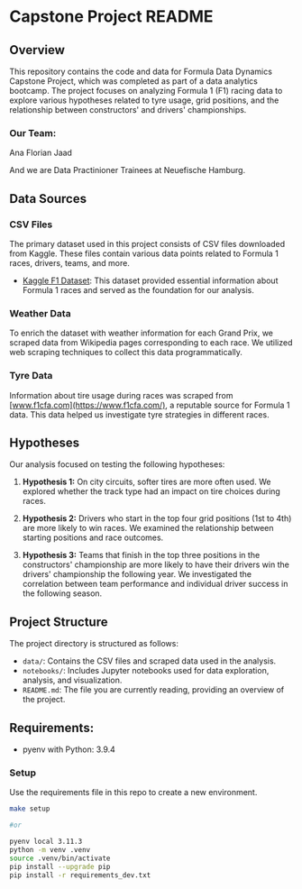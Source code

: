 # Capstone Project README

## Overview

This repository contains the code and data for Formula Data Dynamics Capstone Project, which was completed as part of a data analytics bootcamp. The project focuses on analyzing Formula 1 (F1) racing data to explore various hypotheses related to tyre usage, grid positions, and the relationship between constructors' and drivers' championships.

### Our Team:

Ana
Florian
Jaad

And we are Data Practinioner Trainees at Neuefische Hamburg.

## Data Sources

### CSV Files

The primary dataset used in this project consists of CSV files downloaded from Kaggle. These files contain various data points related to Formula 1 races, drivers, teams, and more.

- [Kaggle F1 Dataset](https://www.kaggle.com/datasets/cjgdev/formula-1-race-data-19502017): This dataset provided essential information about Formula 1 races and served as the foundation for our analysis.

### Weather Data

To enrich the dataset with weather information for each Grand Prix, we scraped data from Wikipedia pages corresponding to each race. We utilized web scraping techniques to collect this data programmatically.

### Tyre Data

Information about tire usage during races was scraped from [www.f1cfa.com](https://www.f1cfa.com/), a reputable source for Formula 1 data. This data helped us investigate tyre strategies in different races.

## Hypotheses

Our analysis focused on testing the following hypotheses:

1. **Hypothesis 1:** On city circuits, softer tires are more often used. We explored whether the track type had an impact on tire choices during races.

2. **Hypothesis 2:** Drivers who start in the top four grid positions (1st to 4th) are more likely to win races. We examined the relationship between starting positions and race outcomes.

3. **Hypothesis 3:** Teams that finish in the top three positions in the constructors' championship are more likely to have their drivers win the drivers' championship the following year. We investigated the correlation between team performance and individual driver success in the following season.

## Project Structure

The project directory is structured as follows:

- `data/`: Contains the CSV files and scraped data used in the analysis.
- `notebooks/`: Includes Jupyter notebooks used for data exploration, analysis, and visualization.
- `README.md`: The file you are currently reading, providing an overview of the project.

## Requirements:

- pyenv with Python: 3.9.4

### Setup

Use the requirements file in this repo to create a new environment.

```BASH
make setup

#or

pyenv local 3.11.3
python -m venv .venv
source .venv/bin/activate
pip install --upgrade pip
pip install -r requirements_dev.txt
```



